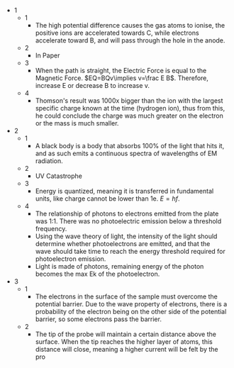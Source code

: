 - 1
	- 1
		- The high potential difference causes the gas atoms to ionise, the positive ions are accelerated towards C, while electrons accelerate toward B, and will pass through the hole in the anode.
	- 2
		- In Paper
	- 3
		- When the path is straight, the Electric Force is equal to the Magnetic Force. $EQ=BQv\implies v=\frac E B$. Therefore, increase E or decrease B to increase v.
	- 4
		- Thomson's result was 1000x bigger than the ion with the largest specific charge known at the time (hydrogen ion), thus from this, he could conclude the charge was much greater on the electron or the mass is much smaller.
- 2
	- 1
		- A black body is a body that absorbs 100% of the light that hits it, and as such emits a continuous spectra of wavelengths of EM radiation.
	- 2
		- UV Catastrophe
	- 3
		- Energy is quantized, meaning it is transferred in fundamental units, like charge cannot be lower than 1e. $E=hf$.
	- 4
		- The relationship of photons to electrons emitted from the plate was 1:1. There was no photoelectric emission below a threshold frequency.
		- Using the wave theory of light, the intensity of the light should determine whether photoelectrons are emitted, and that the wave should take time to reach the energy threshold required for photoelectron emission.
		- Light is made of photons, remaining energy of the photon becomes the max Ek of the photoelectron.
- 3
	- 1
		- The electrons in the surface of the sample must overcome the potential barrier. Due to the wave property of electrons, there is a probability of the electron being on the other side of the potential barrier, so some electrons pass the barrier.
	- 2
		- The tip of the probe will maintain a certain distance above the surface. When the tip reaches the higher layer of atoms, this distance will close, meaning a higher current will be felt by the pro